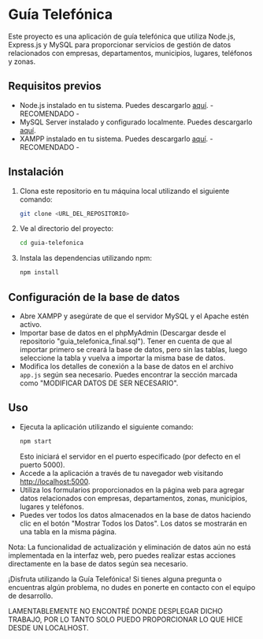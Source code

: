 # Guía Telefónica

Este proyecto es una aplicación de guía telefónica que utiliza Node.js, Express.js y MySQL para proporcionar servicios de gestión de datos relacionados con empresas, departamentos, municipios, lugares, teléfonos y zonas.

## Requisitos previos
- Node.js instalado en tu sistema. Puedes descargarlo [aquí](https://nodejs.org/). - RECOMENDADO -
- MySQL Server instalado y configurado localmente. Puedes descargarlo [aquí](https://www.mysql.com/).
- XAMPP instalado en tu sistema. Puedes descargarlo [aquí](https://www.apachefriends.org/index.html). - RECOMENDADO -

## Instalación
1. Clona este repositorio en tu máquina local utilizando el siguiente comando:
    ```bash
    git clone <URL_DEL_REPOSITORIO>
    ```
2. Ve al directorio del proyecto:
    ```bash
    cd guia-telefonica
    ```
3. Instala las dependencias utilizando npm:
    ```bash
    npm install
    ```

## Configuración de la base de datos
- Abre XAMPP y asegúrate de que el servidor MySQL y el Apache estén activo.
- Importar base de datos en el phpMyAdmin (Descargar desde el repositorio "guia_telefonica_final.sql"). Tener en cuenta de que al importar primero se creará la base de datos, pero sin las tablas, luego seleccione la tabla y vuelva a importar la misma base de datos.
- Modifica los detalles de conexión a la base de datos en el archivo `app.js` según sea necesario. Puedes encontrar la sección marcada como "MODIFICAR DATOS DE SER NECESARIO".

## Uso
- Ejecuta la aplicación utilizando el siguiente comando:
    ```bash
    npm start
    ```
  Esto iniciará el servidor en el puerto especificado (por defecto en el puerto 5000).
- Accede a la aplicación a través de tu navegador web visitando [http://localhost:5000](http://localhost:5000).
- Utiliza los formularios proporcionados en la página web para agregar datos relacionados con empresas, departamentos, zonas, municipios, lugares y teléfonos.
- Puedes ver todos los datos almacenados en la base de datos haciendo clic en el botón "Mostrar Todos los Datos". Los datos se mostrarán en una tabla en la misma página.

Nota: La funcionalidad de actualización y eliminación de datos aún no está implementada en la interfaz web, pero puedes realizar estas acciones directamente en la base de datos según sea necesario.

¡Disfruta utilizando la Guía Telefónica! Si tienes alguna pregunta o encuentras algún problema, no dudes en ponerte en contacto con el equipo de desarrollo.

LAMENTABLEMENTE NO ENCONTRÉ DONDE DESPLEGAR DICHO TRABAJO, POR LO TANTO SOLO PUEDO PROPORCIONAR LO QUE HICE DESDE UN LOCALHOST.
